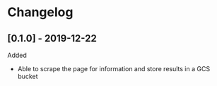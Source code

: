 # Changelog

## [0.1.0] - 2019-12-22

Added

- Able to scrape the page for information and store results in a GCS bucket
